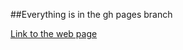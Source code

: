 ##Everything is in the gh pages branch


[Link to the web page](https://ayoubdarkaoui.github.io/GUI-I/)
